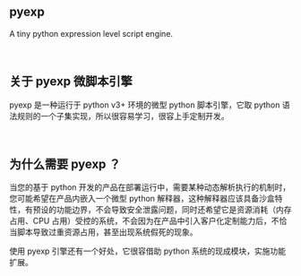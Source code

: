 pyexp
--------

A tiny python expression level script engine.

&nbsp;

## 关于 pyexp 微脚本引擎

pyexp 是一种运行于 python v3+ 环境的微型 python 脚本引擎，它取 python 语法规则的一个子集实现，所以很容易学习，很容上手定制开发。

&nbsp;

## 为什么需要 pyexp ？

当您的基于 python 开发的产品在部署运行中，需要某种动态解析执行的机制时，您可能希望在产品内嵌入一个微型 python 解释器，这种解释器应该具备沙盒特性，有预设的功能边界，不会导致安全泄露问题，同时还希望它是资源消耗（内存占用、CPU 占用）受控的系统，不会因为在产品中引入客户化定制能力后，不恰当脚本导致过重资源占用，甚至出现系统假死的现象。

使用 pyexp 引擎还有一个好处，它很容借助 python 系统的现成模块，实施功能扩展。

&nbsp;
